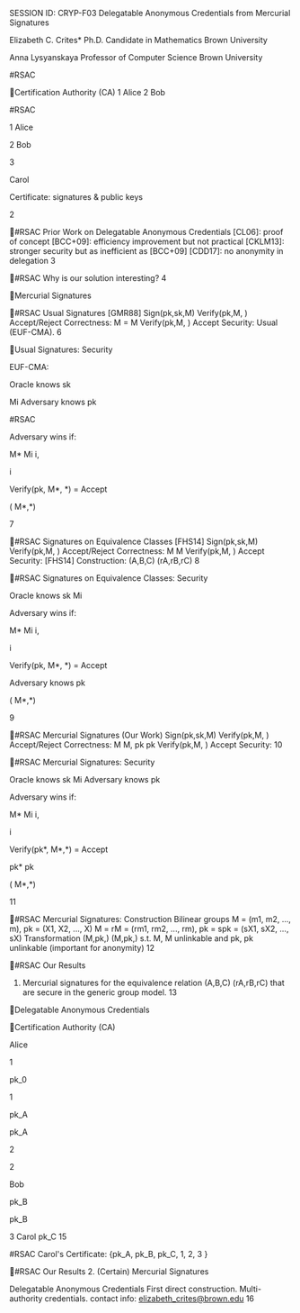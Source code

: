 SESSION ID: CRYP-F03
Delegatable Anonymous Credentials from Mercurial Signatures

Elizabeth C. Crites*
Ph.D. Candidate in Mathematics Brown University

Anna Lysyanskaya
Professor of Computer Science Brown University

#RSAC

Certification Authority (CA) 1
Alice
2 Bob

#RSAC

1 Alice

2 Bob

3

Carol

Certificate: signatures & public keys

2

#RSAC
Prior Work on Delegatable Anonymous Credentials
[CL06]: proof of concept [BCC+09]: efficiency improvement but not practical [CKLM13]: stronger security but as inefficient as [BCC+09] [CDD17]: no anonymity in delegation
3

#RSAC
Why is our solution interesting?
4

Mercurial Signatures

#RSAC
Usual Signatures [GMR88]
Sign(pk,sk,M)  Verify(pk,M, )  Accept/Reject
Correctness: M = M
Verify(pk,M, )  Accept
Security: Usual (EUF-CMA).
6

Usual Signatures: Security

EUF-CMA:

Oracle knows sk

Mi
Adversary knows pk

#RSAC

Adversary wins if:

M*  Mi i,

i

Verify(pk, M*, *) = Accept

( M*,*)

7

#RSAC
Signatures on Equivalence Classes [FHS14]
Sign(pk,sk,M)  Verify(pk,M, )  Accept/Reject
Correctness: M M
Verify(pk,M, )  Accept
Security: [FHS14] Construction: (A,B,C)  (rA,rB,rC)
8

#RSAC
Signatures on Equivalence Classes: Security

Oracle knows sk
Mi

Adversary wins if:

M*  Mi i,

i

Verify(pk, M*, *) = Accept

Adversary knows pk

( M*,*)

9

#RSAC
Mercurial Signatures (Our Work)
Sign(pk,sk,M)  Verify(pk,M, )  Accept/Reject
Correctness: M  M, pk  pk
Verify(pk,M, )  Accept
Security:
10

#RSAC
Mercurial Signatures: Security

Oracle knows sk
Mi
Adversary knows pk

Adversary wins if:

M*  Mi i,

i

Verify(pk*, M*,*) = Accept

pk*  pk

( M*,*)

11

#RSAC
Mercurial Signatures: Construction
Bilinear groups M = (m1, m2, ..., m), pk = (X1, X2, ..., X) M = rM = (rm1, rm2, ..., rm), pk = spk = (sX1, sX2, ..., sX) Transformation (M,pk,) (M,pk,) s.t. M, M unlinkable and pk, pk unlinkable (important for anonymity)
12

#RSAC
Our Results
1. Mercurial signatures for the equivalence relation (A,B,C)  (rA,rB,rC)
that are secure in the generic group model.
13

Delegatable Anonymous Credentials

Certification Authority (CA)

Alice

1

pk_0

1

pk_A

pk_A

2

2

Bob

pk_B

pk_B

3
Carol pk_C
15

#RSAC
Carol's Certificate: {pk_A, pk_B, pk_C,
1, 2, 3 }

#RSAC
Our Results
2. (Certain) Mercurial Signatures

Delegatable Anonymous Credentials
First direct construction. Multi-authority credentials.
contact info: elizabeth_crites@brown.edu
16

